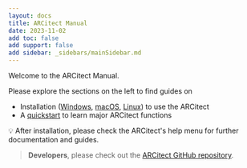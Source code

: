 ```yaml
---
layout: docs
title: ARCitect Manual
date: 2023-11-02
add toc: false
add support: false
add sidebar: _sidebars/mainSidebar.md
---
```


Welcome to the ARCitect Manual.

Please explore the sections on the left to find guides on

- Installation ([Windows](./arcitect_installation_windows.html), [macOS](./arcitect_installation_macos.html), [Linux](./arcitect_installation_linux.html)) to use the ARCitect
- A [quickstart](./../guides/arcitect_QuickStart.html) to learn major ARCitect functions

:bulb: After installation, please check the ARCitect's help menu for further documentation and guides.

> **Developers**, please check out the [ARCitect GitHub repository](https://github.com/nfdi4plants/ARCitect/).
